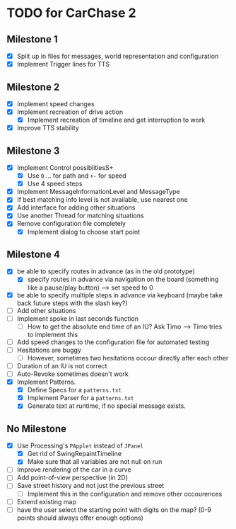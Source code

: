# TODO for CarChase 2

## Milestone 1
 * [x] Split up in files for messages, world representation and configuration
 * [x] Implement Trigger lines for TTS

## Milestone 2
 * [x] Implement speed changes
 * [x] Implement recreation of drive action
   * [x] Implement recreation of timeline and get interruption to work
 * [x] Improve TTS stability

## Milestone 3
 * [x] Implement Control possiblitiesS+
   * [x] Use `0` ... for path and `+-` for speed
   * [x] Use 4 speed steps
 * [x] Implement MessageInformationLevel and MessageType
 * [x] If best matching info level is not available, use nearest one
 * [x] Add interface for adding other situations
 * [x] Use another Thread for matching situations
 * [x] Remove configuration file completely
   * [x] Implement dialog to choose start point

## Milestone 4
 * [x] be able to specify routes in advance (as in the old prototype)
   * [x] specify routes in advance via navigation on the board (something like a pause/play button) --> set speed to 0
 * [x] be able to specify multiple steps in advance via keyboard (maybe take back future steps with the slash key?)
 * [ ] Add other situations
 * [ ] Implement spoke in last seconds function
   * [ ] How to get the absolute end time of an IU? Ask Timo --> Timo tries to implement this
 * [ ] Add speed changes to the configuration file for automated testing
 * [ ] Hesitations are buggy
   * [ ] However, sometimes two hesitations occour directly after each other
 * [ ] Duration of an IU is not correct
 * [ ] Auto-Revoke sometimes doesn't work
 * [x] Implement Patterns.
   * [x] Define Specs for a `patterns.txt`
   * [x] Implement Parser for a `patterns.txt`
   * [x] Generate text at runtime, if no special message exists.

## No Milestone
 * [x] Use Processing's `PApplet` instead of `JPanel`
   * [x] Get rid of SwingRepaintTimeline
   * [x] Make sure that all variables are not null on run
 * [ ] Improve rendering of the car in a curve
 * [ ] Add point-of-view perspective (in 2D)
 * [ ] Save street history and not just the previous street
   * [ ] Implement this in the configuration and remove other occourences
 * [ ] Extend existing map
 * [ ] have the user select the starting point with digits on the map? (0-9 points should always offer enough options)
